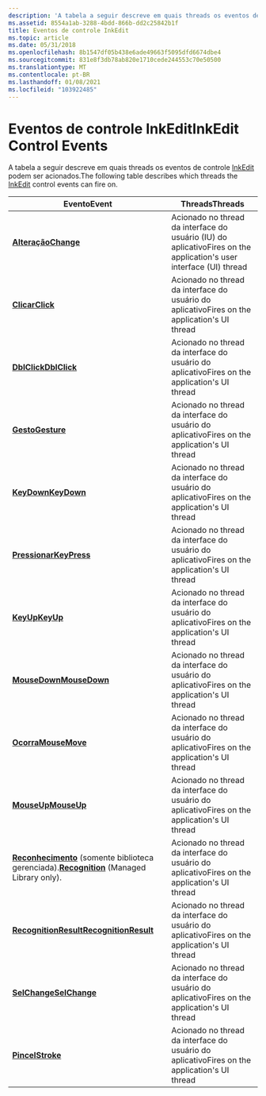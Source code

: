 ```yaml
---
description: 'A tabela a seguir descreve em quais threads os eventos de controle InkEdit podem ser acionados. EventThreadsChangeFires na interface do usuário do aplicativo (UI) threadClickFires na interface de usuários do aplicativo threadDblClickFires na interface do usuário do aplicativo threadGestureFires na interface do usuário do aplicativo threadKeyDownFires na interface do usuário do aplicativo threadKeyPressFires na interface do usuário do aplicativo threadKeyUpFires na interface do usuário do aplicativo threadMouseDownFires no threadMouseMoveFires da interface do usuário do aplicativo na threadMouseUpFires da interface do usuário do aplicativo (somente biblioteca gerenciada). Acionado na interface do usuário do aplicativo threadRecognitionResultFires na interface do usuário do aplicativo threadSelChangeFires na interface do usuário do aplicativo threadStrokeFires no thread da interface do usuário do aplicativo '
ms.assetid: 8554a1ab-3288-4bdd-866b-dd2c25842b1f
title: Eventos de controle InkEdit
ms.topic: article
ms.date: 05/31/2018
ms.openlocfilehash: 8b1547df05b438e6ade49663f5095dfd6674dbe4
ms.sourcegitcommit: 831e8f3db78ab820e1710cede244553c70e50500
ms.translationtype: MT
ms.contentlocale: pt-BR
ms.lasthandoff: 01/08/2021
ms.locfileid: "103922485"
---
```

# <a name="inkedit-control-events"></a><span data-ttu-id="cca5b-103">Eventos de controle InkEdit</span><span class="sxs-lookup"><span data-stu-id="cca5b-103">InkEdit Control Events</span></span>

<span data-ttu-id="cca5b-104">A tabela a seguir descreve em quais threads os eventos de controle [InkEdit](inkedit-control-reference.md) podem ser acionados.</span><span class="sxs-lookup"><span data-stu-id="cca5b-104">The following table describes which threads the [InkEdit](inkedit-control-reference.md) control events can fire on.</span></span>



| <span data-ttu-id="cca5b-105">Evento</span><span class="sxs-lookup"><span data-stu-id="cca5b-105">Event</span></span>                                                                          | <span data-ttu-id="cca5b-106">Threads</span><span class="sxs-lookup"><span data-stu-id="cca5b-106">Threads</span></span>                                                          |
|--------------------------------------------------------------------------------|------------------------------------------------------------------|
| [<span data-ttu-id="cca5b-107">**Alteração**</span><span class="sxs-lookup"><span data-stu-id="cca5b-107">**Change**</span></span>](inkedit-change.md)                                               | <span data-ttu-id="cca5b-108">Acionado no thread da interface do usuário (IU) do aplicativo</span><span class="sxs-lookup"><span data-stu-id="cca5b-108">Fires on the application's user interface (UI) thread</span></span><br/> |
| [<span data-ttu-id="cca5b-109">**Clicar**</span><span class="sxs-lookup"><span data-stu-id="cca5b-109">**Click**</span></span>](inkedit-click.md)                                                 | <span data-ttu-id="cca5b-110">Acionado no thread da interface do usuário do aplicativo</span><span class="sxs-lookup"><span data-stu-id="cca5b-110">Fires on the application's UI thread</span></span><br/>                  |
| [<span data-ttu-id="cca5b-111">**DblClick**</span><span class="sxs-lookup"><span data-stu-id="cca5b-111">**DblClick**</span></span>](inkedit-dblclick.md)                                           | <span data-ttu-id="cca5b-112">Acionado no thread da interface do usuário do aplicativo</span><span class="sxs-lookup"><span data-stu-id="cca5b-112">Fires on the application's UI thread</span></span><br/>                  |
| [<span data-ttu-id="cca5b-113">**Gesto**</span><span class="sxs-lookup"><span data-stu-id="cca5b-113">**Gesture**</span></span>](inkedit-gesture.md)                                             | <span data-ttu-id="cca5b-114">Acionado no thread da interface do usuário do aplicativo</span><span class="sxs-lookup"><span data-stu-id="cca5b-114">Fires on the application's UI thread</span></span><br/>                  |
| [<span data-ttu-id="cca5b-115">**KeyDown**</span><span class="sxs-lookup"><span data-stu-id="cca5b-115">**KeyDown**</span></span>](inkedit-keydown.md)                                             | <span data-ttu-id="cca5b-116">Acionado no thread da interface do usuário do aplicativo</span><span class="sxs-lookup"><span data-stu-id="cca5b-116">Fires on the application's UI thread</span></span><br/>                  |
| [<span data-ttu-id="cca5b-117">**Pressionar**</span><span class="sxs-lookup"><span data-stu-id="cca5b-117">**KeyPress**</span></span>](inkedit-keypress.md)                                           | <span data-ttu-id="cca5b-118">Acionado no thread da interface do usuário do aplicativo</span><span class="sxs-lookup"><span data-stu-id="cca5b-118">Fires on the application's UI thread</span></span><br/>                  |
| [<span data-ttu-id="cca5b-119">**KeyUp**</span><span class="sxs-lookup"><span data-stu-id="cca5b-119">**KeyUp**</span></span>](inkedit-keyup.md)                                                 | <span data-ttu-id="cca5b-120">Acionado no thread da interface do usuário do aplicativo</span><span class="sxs-lookup"><span data-stu-id="cca5b-120">Fires on the application's UI thread</span></span><br/>                  |
| [<span data-ttu-id="cca5b-121">**MouseDown**</span><span class="sxs-lookup"><span data-stu-id="cca5b-121">**MouseDown**</span></span>](inkedit-mousedown.md)                                         | <span data-ttu-id="cca5b-122">Acionado no thread da interface do usuário do aplicativo</span><span class="sxs-lookup"><span data-stu-id="cca5b-122">Fires on the application's UI thread</span></span><br/>                  |
| [<span data-ttu-id="cca5b-123">**Ocorra**</span><span class="sxs-lookup"><span data-stu-id="cca5b-123">**MouseMove**</span></span>](inkedit-mousemove.md)                                         | <span data-ttu-id="cca5b-124">Acionado no thread da interface do usuário do aplicativo</span><span class="sxs-lookup"><span data-stu-id="cca5b-124">Fires on the application's UI thread</span></span><br/>                  |
| [<span data-ttu-id="cca5b-125">**MouseUp**</span><span class="sxs-lookup"><span data-stu-id="cca5b-125">**MouseUp**</span></span>](inkedit-mouseup.md)                                             | <span data-ttu-id="cca5b-126">Acionado no thread da interface do usuário do aplicativo</span><span class="sxs-lookup"><span data-stu-id="cca5b-126">Fires on the application's UI thread</span></span><br/>                  |
| <span data-ttu-id="cca5b-127">[**Reconhecimento**](/previous-versions/ms567627(v=vs.100)) (somente biblioteca gerenciada).</span><span class="sxs-lookup"><span data-stu-id="cca5b-127">[**Recognition**](/previous-versions/ms567627(v=vs.100)) (Managed Library only).</span></span> | <span data-ttu-id="cca5b-128">Acionado no thread da interface do usuário do aplicativo</span><span class="sxs-lookup"><span data-stu-id="cca5b-128">Fires on the application's UI thread</span></span><br/>                  |
| [<span data-ttu-id="cca5b-129">**RecognitionResult**</span><span class="sxs-lookup"><span data-stu-id="cca5b-129">**RecognitionResult**</span></span>](inkedit-recognitionresult.md)                         | <span data-ttu-id="cca5b-130">Acionado no thread da interface do usuário do aplicativo</span><span class="sxs-lookup"><span data-stu-id="cca5b-130">Fires on the application's UI thread</span></span><br/>                  |
| [<span data-ttu-id="cca5b-131">**SelChange**</span><span class="sxs-lookup"><span data-stu-id="cca5b-131">**SelChange**</span></span>](inkedit-selchange.md)                                         | <span data-ttu-id="cca5b-132">Acionado no thread da interface do usuário do aplicativo</span><span class="sxs-lookup"><span data-stu-id="cca5b-132">Fires on the application's UI thread</span></span><br/>                  |
| [<span data-ttu-id="cca5b-133">**Pincel**</span><span class="sxs-lookup"><span data-stu-id="cca5b-133">**Stroke**</span></span>](inkedit-stroke.md)                                               | <span data-ttu-id="cca5b-134">Acionado no thread da interface do usuário do aplicativo</span><span class="sxs-lookup"><span data-stu-id="cca5b-134">Fires on the application's UI thread</span></span><br/>                  |



 

 

